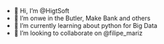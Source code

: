 - 👋 Hi, I’m @HigtSoft
- 👀 I’m onwe in the Butler, Make Bank and others
- 🌱 I’m currently learning about python for Big Data
- 💞️ I’m looking to collaborate on @filipe_mariz

<!---
HigtSoft/HigtSoft is a ✨ special ✨ repository because its `README.md` (this file) appears on your GitHub profile.
You can click the Preview link to take a look at your changes.
--->
